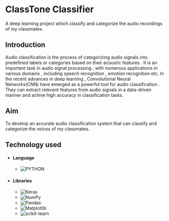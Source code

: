 # ClassTone Classifier
A deep learning project which classify and categorize the audio recordings of my classmates.

## Introduction 
Audio classification is the process of categorizing audio signals into predefined labels or categories based on their acoustic features . It is an important task in audio signal processing , with numerous applications in various domains , including speech recognition , emotion recognition etc.
In the recent advances in deep learning , Convolutional Neural Networks(CNN) have emerged as a powerful tool for audio classification . They can extract relevant features from audio signals in a data-driven manner and achive high accuracy in classification tasks.

## Aim
To develop an accurate audio classification system that can classify and categorize the voices of my classmates.

## Technology used
- #### Language
    - ![PYTHON](https://img.shields.io/badge/Python-FFD43B?style=for-the-badge&logo=python&logoColor=darkgreen)

- #### Libraries
  - ![Keras](https://img.shields.io/badge/Keras-%23D00000.svg?style=for-the-badge&logo=Keras&logoColor=white)
  - ![NumPy](https://img.shields.io/badge/numpy-%23013243.svg?style=for-the-badge&logo=numpy&logoColor=white)
  - ![Pandas](https://img.shields.io/badge/pandas-%23150458.svg?style=for-the-badge&logo=pandas&logoColor=white)
  - ![Matplotlib](https://img.shields.io/badge/Matplotlib-%23ffffff.svg?style=for-the-badge&logo=Matplotlib&logoColor=black)
  - ![scikit-learn](https://img.shields.io/badge/scikit--learn-%23F7931E.svg?style=for-the-badge&logo=scikit-learn&logoColor=white)
